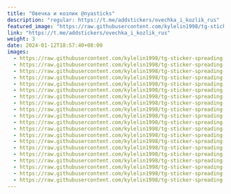 ```yaml
---
title: "Овечка и козлик @nyasticks"
description: "regular: https://t.me/addstickers/ovechka_i_kozlik_rus"
featured_image: "https://raw.githubusercontent.com/kylelin1998/tg-sticker-spreading-worldwide-images/main/img/1773fc92-8161-4653-98a3-2344a968eba9.jpg"
link: "https://t.me/addstickers/ovechka_i_kozlik_rus"
weight: 3
date: 2024-01-12T18:57:40+08:00
images:
  - https://raw.githubusercontent.com/kylelin1998/tg-sticker-spreading-worldwide-images/main/img/1773fc92-8161-4653-98a3-2344a968eba9.jpg
  - https://raw.githubusercontent.com/kylelin1998/tg-sticker-spreading-worldwide-images/main/img/2573d23c-3087-4907-ba73-88232f8a4367.jpg
  - https://raw.githubusercontent.com/kylelin1998/tg-sticker-spreading-worldwide-images/main/img/eb303c0d-8f8a-4b35-88a1-8f6960758a1c.jpg
  - https://raw.githubusercontent.com/kylelin1998/tg-sticker-spreading-worldwide-images/main/img/fc5af5c8-c210-4e48-9f4c-af088ec8d2b0.jpg
  - https://raw.githubusercontent.com/kylelin1998/tg-sticker-spreading-worldwide-images/main/img/1aa20ca2-0692-4cbf-af28-530b84ec27c5.jpg
  - https://raw.githubusercontent.com/kylelin1998/tg-sticker-spreading-worldwide-images/main/img/a156cbeb-107f-43e0-8179-f7b582840ab8.jpg
  - https://raw.githubusercontent.com/kylelin1998/tg-sticker-spreading-worldwide-images/main/img/ae1de50a-ab24-4c7c-82d8-0b803b4c34c8.jpg
  - https://raw.githubusercontent.com/kylelin1998/tg-sticker-spreading-worldwide-images/main/img/3ad74058-754c-4955-8c4b-10a40bea12ec.jpg
  - https://raw.githubusercontent.com/kylelin1998/tg-sticker-spreading-worldwide-images/main/img/ba07c566-eba9-4d29-810b-b427612a727c.jpg
  - https://raw.githubusercontent.com/kylelin1998/tg-sticker-spreading-worldwide-images/main/img/24320b2b-5235-4b34-80a6-058fc21977a7.jpg
  - https://raw.githubusercontent.com/kylelin1998/tg-sticker-spreading-worldwide-images/main/img/850b06aa-f77f-4fc5-9965-ea764dc16039.jpg
  - https://raw.githubusercontent.com/kylelin1998/tg-sticker-spreading-worldwide-images/main/img/23a20159-a76b-49fd-9518-1dbde12b38d2.jpg
  - https://raw.githubusercontent.com/kylelin1998/tg-sticker-spreading-worldwide-images/main/img/7b84ac0d-637c-4c8c-9ad1-03aa68c2ed8a.jpg
  - https://raw.githubusercontent.com/kylelin1998/tg-sticker-spreading-worldwide-images/main/img/230dbe90-156d-4b87-ace5-a286da9df25f.jpg
  - https://raw.githubusercontent.com/kylelin1998/tg-sticker-spreading-worldwide-images/main/img/8a27880c-83db-4917-b8db-beae5cda9760.jpg
  - https://raw.githubusercontent.com/kylelin1998/tg-sticker-spreading-worldwide-images/main/img/2c7458bd-b277-4578-8021-20d7fd49b1b0.jpg
  - https://raw.githubusercontent.com/kylelin1998/tg-sticker-spreading-worldwide-images/main/img/c45a20e9-1298-452e-bfbe-97465783faf0.jpg
  - https://raw.githubusercontent.com/kylelin1998/tg-sticker-spreading-worldwide-images/main/img/7a2824c2-30fe-4fb5-81d8-1724e212dd4f.jpg
  - https://raw.githubusercontent.com/kylelin1998/tg-sticker-spreading-worldwide-images/main/img/eaf59f0b-eb71-477a-a958-a91d6f845e6e.jpg
  - https://raw.githubusercontent.com/kylelin1998/tg-sticker-spreading-worldwide-images/main/img/73a08366-ad68-49b7-bb46-6e8ea9114cad.jpg
---
```

